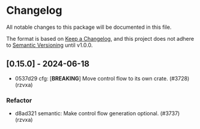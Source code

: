 # Changelog

All notable changes to this package will be documented in this file.

The format is based on [Keep a Changelog](https://keepachangelog.com/en/1.0.0/), and this project does not adhere to [Semantic Versioning](https://semver.org/spec/v2.0.0.html) until v1.0.0.

## [0.15.0] - 2024-06-18

- 0537d29 cfg: [**BREAKING**] Move control flow to its own crate. (#3728) (rzvxa)

### Refactor

- d8ad321 semantic: Make control flow generation optional. (#3737) (rzvxa)

